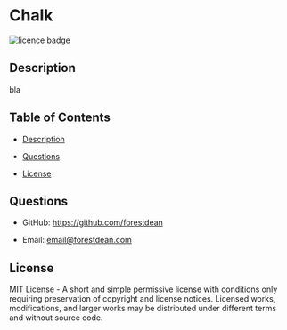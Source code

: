 # Chalk
![licence badge](https://img.shields.io/badge/License-MIT-blue.svg?style=flat-square)
## Description
<a name="description"></a>
bla


## Table of Contents
- [Description](#description)







- [Questions](#question)

- [License](#license)










## Questions
<a name="question"></a>

- GitHub: https://github.com/forestdean   


- Email: email@forestdean.com   




## License
<a name="licence"></a>
MIT License - A short and simple permissive license with conditions only requiring preservation of copyright and license notices. Licensed works, modifications, and larger works may be distributed under different terms and without source code.
